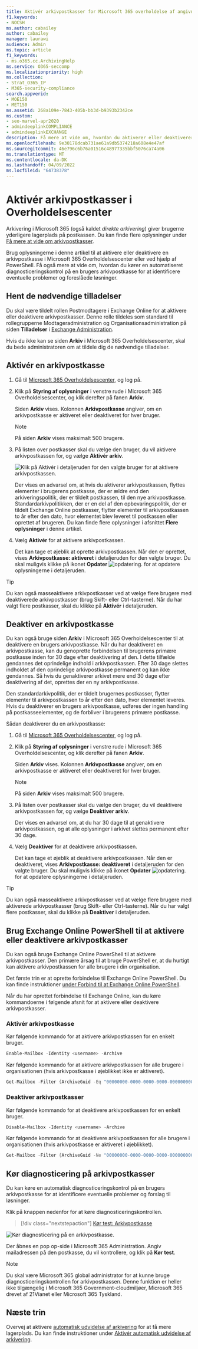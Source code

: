 ```yaml
---
title: Aktivér arkivpostkasser for Microsoft 365 overholdelse af angivne standarder
f1.keywords:
- NOCSH
ms.author: cabailey
author: cabailey
manager: laurawi
audience: Admin
ms.topic: article
f1_keywords:
- ms.o365.cc.ArchivingHelp
ms.service: O365-seccomp
ms.localizationpriority: high
ms.collection:
- Strat_O365_IP
- M365-security-compliance
search.appverid:
- MOE150
- MET150
ms.assetid: 268a109e-7843-405b-bb3d-b9393b2342ce
ms.custom:
- seo-marvel-apr2020
- admindeeplinkCOMPLIANCE
- admindeeplinkEXCHANGE
description: Få mere at vide om, hvordan du aktiverer eller deaktiverer arkivpostkasser for at understøtte organisationens krav til meddelelsesopbevaring, eDiscovery og venteposition.
ms.openlocfilehash: 9e30178dcab731ae61a9db5374218a608e4e47af
ms.sourcegitcommit: 46e796c6b76a01516c48977335bbf5076ca74a06
ms.translationtype: MT
ms.contentlocale: da-DK
ms.lasthandoff: 04/09/2022
ms.locfileid: "64738378"
---
```

# <a name="enable-archive-mailboxes-in-the-compliance-center"></a>Aktivér arkivpostkasser i Overholdelsescenter

Arkivering i Microsoft 365 (også kaldet *direkte arkivering*) giver brugerne yderligere lagerplads på postkassen. Du kan finde flere oplysninger under [Få mere at vide om arkivpostkasser](archive-mailboxes.md).

Brug oplysningerne i denne artikel til at aktivere eller deaktivere en arkivpostkasse i Microsoft 365 Overholdelsescenter eller ved hjælp af PowerShell. Få også mere at vide om, hvordan du kører en automatiseret diagnosticeringskontrol på en brugers arkivpostkasse for at identificere eventuelle problemer og foreslåede løsninger.

## <a name="get-the-necessary-permissions"></a>Hent de nødvendige tilladelser

Du skal være tildelt rollen Postmodtagere i Exchange Online for at aktivere eller deaktivere arkivpostkasser. Denne rolle tildeles som standard til rollegrupperne Modtageradministration og Organisationsadministration på siden **Tilladelser** i <a href="https://go.microsoft.com/fwlink/p/?linkid=2059104" target="_blank">Exchange Administration</a>. 

Hvis du ikke kan se siden **Arkiv** i Microsoft 365 Overholdelsescenter, skal du bede administratoren om at tildele dig de nødvendige tilladelser.

## <a name="enable-an-archive-mailbox"></a>Aktivér en arkivpostkasse

1. Gå til <a href="https://go.microsoft.com/fwlink/p/?linkid=2077149" target="_blank">Microsoft 365 Overholdelsescenter</a>, og log på.

2. Klik på **Styring af oplysninger** i venstre rude i Microsoft 365 Overholdelsescenter, og klik derefter på fanen **Arkiv**.

   Siden **Arkiv** vises. Kolonnen **Arkivpostkasse** angiver, om en arkivpostkasse er aktiveret eller deaktiveret for hver bruger.

   > [!NOTE]
   > På siden **Arkiv** vises maksimalt 500 brugere.

3. På listen over postkasser skal du vælge den bruger, du vil aktivere arkivpostkassen for, og vælge **Aktivér arkiv**.

   ![Klik på Aktivér i detaljeruden for den valgte bruger for at aktivere arkivpostkassen.](../media/8b53cdec-d5c9-4c28-af11-611f95c37b34.png)


   Der vises en advarsel om, at hvis du aktiverer arkivpostkassen, flyttes elementer i brugerens postkasse, der er ældre end den arkiveringspolitik, der er tildelt postkassen, til den nye arkivpostkasse. Standardarkivpolitikken, der er en del af den opbevaringspolitik, der er tildelt Exchange Online postkasser, flytter elementer til arkivpostkassen to år efter den dato, hvor elementet blev leveret til postkassen eller oprettet af brugeren. Du kan finde flere oplysninger i afsnittet **Flere oplysninger** i denne artikel.

5. Vælg **Aktivér** for at aktivere arkivpostkassen.

   Det kan tage et øjeblik at oprette arkivpostkassen. Når den er oprettet, vises **Arkivpostkasse: aktiveret** i detaljeruden for den valgte bruger. Du skal muligvis klikke på ikonet **Opdater** ![opdatering.](../media/O365-MDM-Policy-RefreshIcon.gif) for at opdatere oplysningerne i detaljeruden.

> [!TIP]
> Du kan også masseaktivere arkivpostkasser ved at vælge flere brugere med deaktiverede arkivpostkasser (brug Skift- eller Ctrl-tasterne). Når du har valgt flere postkasser, skal du klikke på **Aktivér** i detaljeruden.

## <a name="disable-an-archive-mailbox"></a>Deaktiver en arkivpostkasse

Du kan også bruge siden **Arkiv** i Microsoft 365 Overholdelsescenter til at deaktivere en brugers arkivpostkasse. Når du har deaktiveret en arkivpostkasse, kan du genoprette forbindelsen til brugerens primære postkasse inden for 30 dage efter deaktivering af den. I dette tilfælde gendannes det oprindelige indhold i arkivpostkassen. Efter 30 dage slettes indholdet af den oprindelige arkivpostkasse permanent og kan ikke gendannes. Så hvis du genaktiverer arkivet mere end 30 dage efter deaktivering af det, oprettes der en ny arkivpostkasse.

Den standardarkivpolitik, der er tildelt brugernes postkasser, flytter elementer til arkivpostkassen to år efter den dato, hvor elementet leveres. Hvis du deaktiverer en brugers arkivpostkasse, udføres der ingen handling på postkasseelementer, og de forbliver i brugerens primære postkasse.

Sådan deaktiverer du en arkivpostkasse:

1. Gå til <a href="https://go.microsoft.com/fwlink/p/?linkid=2077149" target="_blank">Microsoft 365 Overholdelsescenter</a>, og log på.

2. Klik på **Styring af oplysninger** i venstre rude i Microsoft 365 Overholdelsescenter, og klik derefter på fanen **Arkiv**.

   Siden **Arkiv** vises. Kolonnen **Arkivpostkasse** angiver, om en arkivpostkasse er aktiveret eller deaktiveret for hver bruger.

   > [!NOTE]
   > På siden **Arkiv** vises maksimalt 500 brugere.

3. På listen over postkasser skal du vælge den bruger, du vil deaktivere arkivpostkassen for, og vælge **Deaktiver arkiv**.


   Der vises en advarsel om, at du har 30 dage til at genaktivere arkivpostkassen, og at alle oplysninger i arkivet slettes permanent efter 30 dage.

5. Vælg **Deaktiver** for at deaktivere arkivpostkassen.

   Det kan tage et øjeblik at deaktivere arkivpostkassen. Når den er deaktiveret, vises **Arkivpostkasse: deaktiveret** i detaljeruden for den valgte bruger. Du skal muligvis klikke på ikonet **Opdater** ![opdatering.](../media/O365-MDM-Policy-RefreshIcon.gif) for at opdatere oplysningerne i detaljeruden.

> [!TIP]
> Du kan også masseaktivere arkivpostkasser ved at vælge flere brugere med aktiverede arkivpostkasser (brug Skift- eller Ctrl-tasterne). Når du har valgt flere postkasser, skal du klikke på **Deaktiver** i detaljeruden.

## <a name="use-exchange-online-powershell-to-enable-or-disable-archive-mailboxes"></a>Brug Exchange Online PowerShell til at aktivere eller deaktivere arkivpostkasser

Du kan også bruge Exchange Online PowerShell til at aktivere arkivpostkasser. Den primære årsag til at bruge PowerShell er, at du hurtigt kan aktivere arkivpostkassen for alle brugere i din organisation.

Det første trin er at oprette forbindelse til Exchange Online PowerShell. Du kan finde instruktioner [under Forbind til at Exchange Online PowerShell](/powershell/exchange/connect-to-exchange-online-powershell).

Når du har oprettet forbindelse til Exchange Online, kan du køre kommandoerne i følgende afsnit for at aktivere eller deaktivere arkivpostkasser.

### <a name="enable-archive-mailboxes"></a>Aktivér arkivpostkasse

Kør følgende kommando for at aktivere arkivpostkassen for en enkelt bruger.

```powershell
Enable-Mailbox -Identity <username> -Archive
```

Kør følgende kommando for at aktivere arkivpostkassen for alle brugere i organisationen (hvis arkivpostkasse i øjeblikket ikke er aktiveret).

```powershell
Get-Mailbox -Filter {ArchiveGuid -Eq "00000000-0000-0000-0000-000000000000" -AND RecipientTypeDetails -Eq "UserMailbox"} | Enable-Mailbox -Archive
```

### <a name="disable-archive-mailboxes"></a>Deaktiver arkivpostkasser

Kør følgende kommando for at deaktivere arkivpostkassen for en enkelt bruger.

```powershell
Disable-Mailbox -Identity <username> -Archive
```

Kør følgende kommando for at deaktivere arkivpostkassen for alle brugere i organisationen (hvis arkivpostkasse er aktiveret i øjeblikket).

```powershell
Get-Mailbox -Filter {ArchiveGuid -Ne "00000000-0000-0000-0000-000000000000" -AND RecipientTypeDetails -Eq "UserMailbox"} | Disable-Mailbox -Archive
```

## <a name="run-diagnostics-on-archive-mailboxes"></a>Kør diagnosticering på arkivpostkasser

Du kan køre en automatisk diagnosticeringskontrol på en brugers arkivpostkasse for at identificere eventuelle problemer og forslag til løsninger.

Klik på knappen nedenfor for at køre diagnosticeringskontrollen. 

> [!div class="nextstepaction"]
> [Kør test: Arkivpostkasse](https://aka.ms/PillarArchiveMailbox)

![Kør diagnosticering på en arkivpostkasse.](../media/ArchiveMailboxDiagnostics.png)

Der åbnes en pop op-side i Microsoft 365 Administration. Angiv mailadressen på den postkasse, du vil kontrollere, og klik på **Kør test**.

> [!NOTE]
> Du skal være Microsoft 365 global administrator for at kunne bruge diagnosticeringskontrollen for arkivpostkassen. Denne funktion er heller ikke tilgængelig i Microsoft 365 Government-cloudmiljøer, Microsoft 365 drevet af 21Vianet eller Microsoft 365 Tyskland.

## <a name="next-steps"></a>Næste trin

Overvej at aktivere [automatisk udvidelse af arkivering](autoexpanding-archiving.md) for at få mere lagerplads. Du kan finde instruktioner under [Aktivér automatisk udvidelse af arkivering](enable-autoexpanding-archiving.md).
